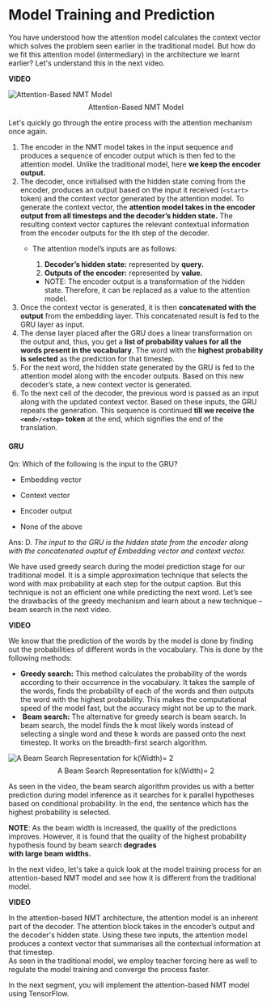 # Model Training and Prediction

You have understood how the attention model calculates the context vector which solves the problem seen earlier in the traditional model. But how do we fit this attention model (intermediary) in the architecture we learnt earlier? Let's understand this in the next video.

**VIDEO**

![Attention-Based NMT Model](https://i.ibb.co/SKvGBH6/Attention-Based-NMT-Model.png)
$$\text{Attention-Based NMT Model}$$

Let's quickly go through the entire process with the attention mechanism once again.

1.  The encoder in the NMT model takes in the input sequence and produces a sequence of encoder output which is then fed to the attention model. Unlike the traditional model, here **we keep the encoder output.** 
2.  The decoder, once initialised with the hidden state coming from the encoder, produces an output based on the input it received (`<start>` token) and the context vector generated by the attention model. To generate the context vector, the **attention model takes in the encoder output from all timesteps and the decoder’s hidden state.** The resulting context vector captures the relevant contextual information from the encoder outputs for the ith step of the decoder. 
    -   The attention model’s inputs are as follows:
        
        1.  **Decoder’s hidden state:** represented by **query.**
        2.  **Outputs of the encoder:** represented by **value.**
        
        -   NOTE: The encoder output is a transformation of the hidden state. Therefore, it can be replaced as a value to the attention model. 
3.  Once the context vector is generated, it is then **concatenated with the output** from the embedding layer. This concatenated result is fed to the GRU layer as input. 
4.  The dense layer placed after the GRU does a linear transformation on the output and, thus, you get a **list of probability values for all the words present in the vocabulary**. The word with the **highest probability is selected** as the prediction for that timestep.
5.  For the next word, the hidden state generated by the GRU is fed to the attention model along with the encoder outputs. Based on this new decoder’s state, a new context vector is generated.
6.  To the next cell of the decoder, the previous word is passed as an input along with the updated context vector. Based on these inputs, the GRU repeats the generation. This sequence is continued **till we receive the `<end>/<stop>` token** at the end, which signifies the end of the translation. 

#### GRU

Qn: Which of the following is the input to the GRU?

- Embedding vector

- Context vector

- Encoder output

- None of the above

Ans: D. *The input to the GRU is the hidden state from the encoder along with the concatenated ouptut of Embedding vector and context vector.*

We have used greedy search during the model prediction stage for our traditional model. It is a simple approximation technique that selects the word with max probability at each step for the output caption. But this technique is not an efficient one while predicting the next word. Let’s see the drawbacks of the greedy mechanism and learn about a new technique – beam search in the next video.

**VIDEO**

We know that the prediction of the words by the model is done by finding out the probabilities of different words in the vocabulary. This is done by the following methods:

-   **Greedy search:** This method calculates the probability of the words according to their occurrence in the vocabulary. It takes the sample of the words, finds the probability of each of the words and then outputs the word with the highest probability. This makes the computational speed of the model fast, but the accuracy might not be up to the mark. 
-    **Beam search:** The alternative for greedy search is beam search. In beam search, the model finds the k most likely words instead of selecting a single word and these k words are passed onto the next timestep. It works on the breadth-first search algorithm.

![A Beam Search Representation for k(Width)= 2](https://i.ibb.co/w7nd3cg/A-Beam-Search-Representation-for-k-Width-2.png)
$$\text{A Beam Search Representation for k(Width)= 2}$$

As seen in the video, the beam search algorithm provides us with a better prediction during model inference as it searches for k parallel hypotheses based on conditional probability. In the end, the sentence which has the highest probability is selected. 

**NOTE**: As the beam width is increased, the quality of the predictions improves. However, it is found that the quality of the highest probability hypothesis found by beam search **degrades  
with large beam widths.**

In the next video, let's take a quick look at the model training process for an attention-based NMT model and see how it is different from the traditional model.

**VIDEO**

In the attention-based NMT architecture, the attention model is an inherent part of the decoder. The attention block takes in the encoder’s output and the decoder's hidden state. Using these two inputs, the attention model produces a context vector that summarises all the contextual information at that timestep.   
As seen in the traditional model, we employ teacher forcing here as well to regulate the model training and converge the process faster.

In the next segment, you will implement the attention-based NMT model using TensorFlow.